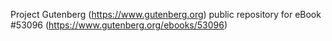 Project Gutenberg (https://www.gutenberg.org) public repository for
eBook #53096 (https://www.gutenberg.org/ebooks/53096)
